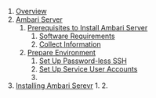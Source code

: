 1. [Overview](https://github.com/acceldata-io/odpdocumentation/wiki/Overview)
1. [Ambari Server](https://github.com/acceldata-io/odpdocumentation/wiki/Ambari-Server)
    1. [Prerequisites to Install Ambari Server](https://github.com/acceldata-io/odpdocumentation/wiki/Prerequisites-to-Install-Ambari-Server)
        1. [Software Requirements](https://github.com/acceldata-io/odpdocumentation/wiki/Software-Requirements)
        2. [Collect Information](https://github.com/acceldata-io/odpdocumentation/wiki/Collect-Information)
    2. [Prepare Environment](https://github.com/acceldata-io/odpdocumentation/wiki/Prepare-Environment)
        1. [Set Up Password-less SSH](https://github.com/acceldata-io/odpdocumentation/wiki/Set-Up-Password-less-SSH)
        2. [Set Up Service User Accounts](https://github.com/acceldata-io/odpdocumentation/wiki/Set-Up-Service-User-Accounts)
        3. 
2. [Installing Ambari Serevr](https://github.com/acceldata-io/odpdocumentation/wiki/Installing-Ambari-Server)
    1. 
    2. 


